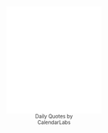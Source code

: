 
<div>
<!-------Do not change below this line-------><div align="center"><iframe align="center" src="//widget.calendarlabs.com/v1/quot.php?cid=101&ver=1.2&uid=7945524562&c=inspirational&l=en&cbg=FFFFFF&cb=1&cbc=000000&cf=calibri&cfg=000000&qfs=bi&qta=center&tfg=000000&tfs=bi&afc=000000&afs=i" width="188" height="210" marginwidth=0 marginheight=0 frameborder=no scrolling=no allowtransparency='true'>Loading...</iframe><div align="center" style="width:140px;font-size:10px;color:#333;">Daily Quotes by <a href="https://www.calendarlabs.com/" target="_blank" rel="nofollow" style="font-size:10px;text-decoration:none;color:#333;">CalendarLabs</a></div></div><!-------Do not change above this line------->
</div>

